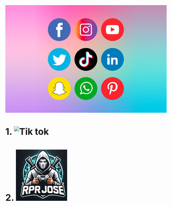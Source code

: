 ![text alternatiu](Imatges/Xarxes.jpeg)


# 1. ![Tik tok](https://www.tiktok.com/@rprjose)
# 2. ![Imatge de rprjose](Imatges/rprjose.jpeg)
